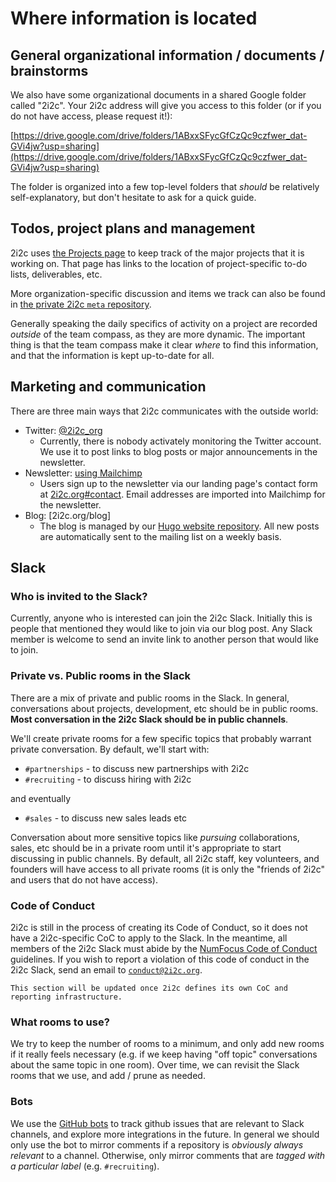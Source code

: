 # Where information is located

## General organizational information / documents / brainstorms

We also have some organizational documents in a shared Google folder called "2i2c". Your 2i2c address will give you access to this folder (or if you do not have access, please request it!):

[https://drive.google.com/drive/folders/1ABxxSFycGfCzQc9czfwer_dat-GVi4jw?usp=sharing](https://drive.google.com/drive/folders/1ABxxSFycGfCzQc9czfwer_dat-GVi4jw?usp=sharing)

The folder is organized into a few top-level folders that *should* be relatively self-explanatory, but don't hesitate to ask for a quick guide.

## Todos, project plans and management

2i2c uses [the Projects page](../reference/projects.md) to keep track of the major projects that it is working on. That page has links to the location of project-specific to-do lists, deliverables, etc.

More organization-specific discussion and items we track can also be found in [the private 2i2c `meta` repository](https://github.com/2i2c-org/meta).

Generally speaking the daily specifics of activity on a project are recorded *outside* of the team compass, as they are more dynamic. The important thing is that the team compass make it clear *where* to find this information, and that the information is kept up-to-date for all.


## Marketing and communication

There are three main ways that 2i2c communicates with the outside world:

- Twitter: [@2i2c_org](https://twitter.com/2i2c_org)
  - Currently, there is nobody activately monitoring the Twitter account. We use it to post links to blog posts or major announcements in the newsletter.
- Newsletter: [using Mailchimp](https://mailchimp.com/)
  - Users sign up to the newsletter via our landing page's contact form at [2i2c.org#contact](https://2i2c.org#contact). Email addresses are imported into Mailchimp for the newsletter.
- Blog: [2i2c.org/blog]
  - The blog is managed by our [Hugo website repository](https://github.com/2i2c-org/2i2c-org.github.io). All new posts are automatically sent to the mailing list on a weekly basis.

## Slack

### Who is invited to the Slack?

Currently, anyone who is interested can join the 2i2c Slack. Initially this is people that mentioned they would like to join via our blog post. Any Slack member is welcome to send an invite link to another person that would like to join.

### Private vs. Public rooms in the Slack

There are a mix of private and public rooms in the Slack. In general, conversations about projects, development, etc should be in public rooms. **Most conversation in the 2i2c Slack should be in public channels**.

We'll create private rooms for a few specific topics that probably warrant private conversation. By default, we'll start with:

- `#partnerships` - to discuss new partnerships with 2i2c
- `#recruiting` - to discuss hiring with 2i2c

and eventually

- `#sales` - to discuss new sales leads etc

Conversation about more sensitive topics like *pursuing* collaborations, sales, etc should be in a private room until it's appropriate to start discussing in public channels. By default, all 2i2c staff, key volunteers, and founders will have access to all private rooms (it is only the "friends of 2i2c" and users that do not have access).

### Code of Conduct

2i2c is still in the process of creating its Code of Conduct, so it does not have a 2i2c-specific CoC to apply to the Slack. In the meantime, all members of the 2i2c Slack must abide by the [NumFocus Code of Conduct](https://numfocus.org/code-of-conduct) guidelines. If you wish to report a violation of this code of conduct in the 2i2c Slack, send an email to [`conduct@2i2c.org`](mailto:conduct@2i2c.org).

```{warning}
This section will be updated once 2i2c defines its own CoC and reporting infrastructure.
```

### What rooms to use?

We try to keep the number of rooms to a minimum, and only add new rooms if it really feels necessary (e.g. if we keep having "off topic" conversations about the same topic in one room). Over time, we can revisit the Slack rooms that we use, and add / prune as needed.

### Bots

We use the [GitHub bots](https://slack.github.com/) to track github issues that are relevant to Slack channels, and explore more integrations in the future. In general we should only use the bot to mirror comments if a repository is *obviously always relevant* to a channel. Otherwise, only mirror comments that are *tagged with a particular label* (e.g. `#recruiting`).


[^sst1]: **References for Single Source of Truth**: For a few examples, see [this Bitergia post](https://blog.bitergia.com/2020/08/25/why-ospo-teams-need-a-single-source-of-truth/) and [the GitLab SSOT section](https://about.gitlab.com/handbook/values/#single-source-of-truth).

[^remote-work1]: **References for Remote Work**: [The GitLab remote work guide](https://about.gitlab.com/company/culture/all-remote/guide/), [the future of work is written](https://increment.com/remote/future-of-work-is-written/), [RFCs as a management tool](https://buriti.ca/6-lessons-i-learned-while-implementing-technical-rfcs-as-a-management-tool-34687dbf46cb)
